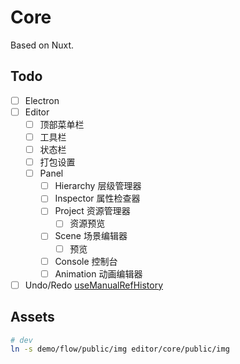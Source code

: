 # Core

Based on Nuxt.

## Todo

- [ ] Electron
- [ ] Editor
  - [ ] 顶部菜单栏
  - [ ] 工具栏
  - [ ] 状态栏
  - [ ] 打包设置
  - [ ] Panel
    - [ ] Hierarchy 层级管理器
    - [ ] Inspector 属性检查器
    - [ ] Project 资源管理器
      - [ ] 资源预览
    - [ ] Scene 场景编辑器
      - [ ] 预览
    - [ ] Console 控制台
    - [ ] Animation 动画编辑器
- [ ] Undo/Redo [useManualRefHistory](https://vueuse.org/core/useManualRefHistory/)

## Assets

```bash
# dev
ln -s demo/flow/public/img editor/core/public/img
```
